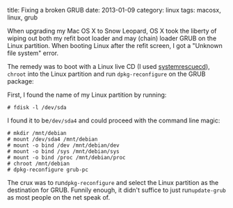 title: Fixing a broken GRUB
date:    2013-01-09
category: linux
tags: macosx, linux, grub

When upgrading my Mac OS X to Snow Leopard, OS X took the
liberty of wiping out both my refit boot loader and may
(chain) loader GRUB on the Linux partition. When booting Linux
after the refit screen, I got a "Unknown file system" error.


The remedy was to boot with a Linux live CD (I used <a
href="http://www.sysresccd.org">systemrescuecd</a>),
```chroot``` into the Linux partition and run
```dpkg-reconfigure``` on the GRUB package:


First, I found the name of my Linux partition by running:

    # fdisk -l /dev/sda


I found it to be```/dev/sda4``` and could proceed
with the command line magic:

    # mkdir /mnt/debian
    # mount /dev/sda4 /mnt/debian
    # mount -o bind /dev /mnt/debian/dev
    # mount -o bind /sys /mnt/debian/sys
    # mount -o bind /proc /mnt/debian/proc
    # chroot /mnt/debian
    # dpkg-reconfigure grub-pc


The crux was to run```dpkg-reconfigure``` and select
the Linux partition as the destination for GRUB. Funnily
enough, it didn't suffice to just run```update-grub```
as most people on the net speak of.

